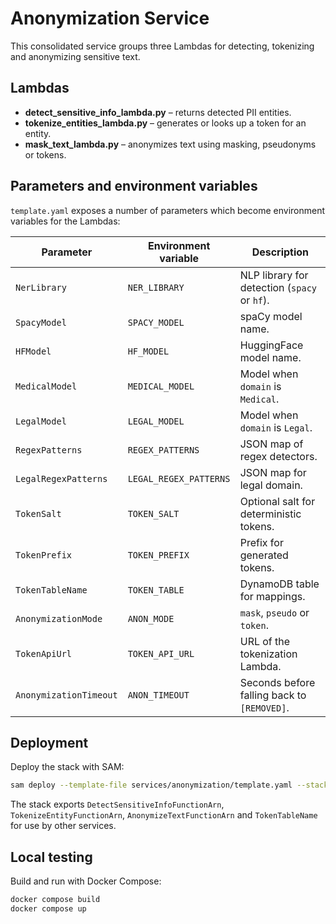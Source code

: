 # Anonymization Service

This consolidated service groups three Lambdas for detecting, tokenizing and anonymizing sensitive text.

## Lambdas

- **detect_sensitive_info_lambda.py** – returns detected PII entities.
- **tokenize_entities_lambda.py** – generates or looks up a token for an entity.
- **mask_text_lambda.py** – anonymizes text using masking, pseudonyms or tokens.

## Parameters and environment variables

`template.yaml` exposes a number of parameters which become environment variables for the Lambdas:

| Parameter | Environment variable | Description |
|-----------|----------------------|-------------|
| `NerLibrary` | `NER_LIBRARY` | NLP library for detection (`spacy` or `hf`). |
| `SpacyModel` | `SPACY_MODEL` | spaCy model name. |
| `HFModel` | `HF_MODEL` | HuggingFace model name. |
| `MedicalModel` | `MEDICAL_MODEL` | Model when `domain` is `Medical`. |
| `LegalModel` | `LEGAL_MODEL` | Model when `domain` is `Legal`. |
| `RegexPatterns` | `REGEX_PATTERNS` | JSON map of regex detectors. |
| `LegalRegexPatterns` | `LEGAL_REGEX_PATTERNS` | JSON map for legal domain. |
| `TokenSalt` | `TOKEN_SALT` | Optional salt for deterministic tokens. |
| `TokenPrefix` | `TOKEN_PREFIX` | Prefix for generated tokens. |
| `TokenTableName` | `TOKEN_TABLE` | DynamoDB table for mappings. |
| `AnonymizationMode` | `ANON_MODE` | `mask`, `pseudo` or `token`. |
| `TokenApiUrl` | `TOKEN_API_URL` | URL of the tokenization Lambda. |
| `AnonymizationTimeout` | `ANON_TIMEOUT` | Seconds before falling back to `[REMOVED]`. |

## Deployment

Deploy the stack with SAM:

```bash
sam deploy --template-file services/anonymization/template.yaml --stack-name anonymization
```

The stack exports `DetectSensitiveInfoFunctionArn`, `TokenizeEntityFunctionArn`,
`AnonymizeTextFunctionArn` and `TokenTableName` for use by other services.

## Local testing

Build and run with Docker Compose:

```bash
docker compose build
docker compose up
```

